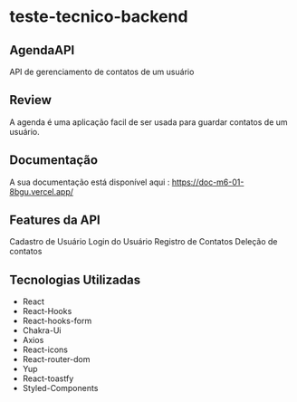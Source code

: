 # teste-tecnico-backend

## AgendaAPI

API de gerenciamento de contatos de um usuário

## Review

A agenda é uma aplicação facil de ser usada para guardar contatos de um usuário.

## Documentação

A sua documentação está disponível aqui : https://doc-m6-01-8bgu.vercel.app/

## Features da API

Cadastro de Usuário
Login do Usuário
Registro de Contatos
Deleção de contatos

## Tecnologias Utilizadas

- React
- React-Hooks
- React-hooks-form
- Chakra-Ui
- Axios
- React-icons
- React-router-dom
- Yup
- React-toastfy
- Styled-Components
